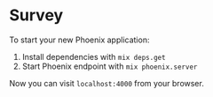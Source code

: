 # Survey

To start your new Phoenix application:

1. Install dependencies with `mix deps.get`
2. Start Phoenix endpoint with `mix phoenix.server`

Now you can visit `localhost:4000` from your browser.
